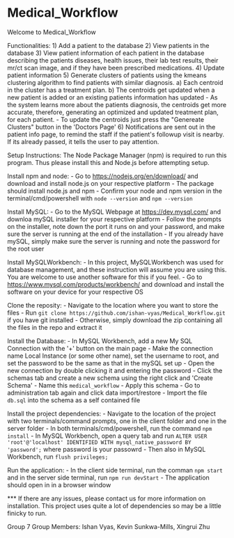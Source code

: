 # Medical_Workflow
Welcome to Medical_Workflow

Functionalities:
    1) Add a patient to the database
    2) View patients in the database
    3) View patient information of each patient in the database describing the patients diseases, health issues, their lab test results, their mr/ct scan image, and if they have been prescribed medications.
    4) Update patient information
    5) Generate clusters of patients using the kmeans clustering algorithm to find patients with similar diagnosis.
        a) Each centroid in the cluster has a treatment plan.
        b) The centroids get updated when a new patient is added or an existing patients information has updated
            - As the system learns more about the patients diagnosis, the centroids get more accurate, therefore, generating an optimized and updated treatment plan, for each patient.
            - To update the centroids just press the "Genereate Clusters" button in the 'Doctors Page'
    6) Notifications are sent out in the patient info page, to remind the staff if the patient's followup visit is nearby. If its already passed, it tells the user to pay attention. 
    
Setup Instructions:
The Node Package Manager (npm) is required to run this program. Thus please install this and Node.js before attempting setup.

Install npm and node:
    - Go to https://nodejs.org/en/download/ and download and install node.js on your respective platform
        - The package should install node.js and npm
    - Confirm your node and npm version in the terminal/cmd/powershell with ``node --version`` and ``npm --version``
    
Install MySQL:
    - Go to the MySQL Webpage at https://dev.mysql.com/ and downloa mySQL installer for your respective platform
    - Follow the prompts on the installer, note down the port it runs on and your password, and make sure the server is running at the end of the installation
    - If you already have mySQL, simply make sure the server is running and note the password for the root user

Install MySQLWorkbench:
    - In this project, MySQLWorkbench was used for database management, and these instruction will assume you are using this. You are welcome to use another software for this if you feel.
    - Go to https://www.mysql.com/products/workbench/ and download and install the software on your device for your respective OS

Clone the reposity:
    - Navigate to the location where you want to store the files
    - Run ``git clone https://github.com/ishan-vyas/Medical_Workflow.git`` if you have git installed
    - Otherwise, simply download the zip containing all the files in the repo and extract it

Install the Database:
    - In MySQL Workbench, add a new My SQL Connection with the '+' button on the main page
    - Make the connection name Local Instance (or some other name), set the username to root, and set the password to be the same as that in the mySQL set up
    - Open the new connection by double clicking it and entering the password
    - Click the schemas tab and create a new schema using the right click and 'Create Schema'
    - Name this ``medical_workflow``
    - Apply this schema
    - Go to administration tab again and click data import/restore
    - Import the file ``db.sql`` into the schema as a self contained file
    
Install the project dependencies:
    - Navigate to the location of the project with two terminals/command prompts, one in the client folder and one in the server folder
    - In both terminals/cmd/powershell, run the command ``npm install``
    - In MySQL Workbench, open a query tab and run ``ALTER USER 'root'@'localhost' IDENTIFIED WITH mysql_native_password BY 'password';`` where password is your passowrd
    - Then also in MySQL Workbench, run ``flush privileges;``
    
Run the application:
    - In the client side terminal, run the comman ``npm start`` and in the server side terminal, run ``npm run devStart``
    - The application should open in in a browser window
    

*** If there are any issues, please contact us for more information on installation. This project uses quite a lot of dependencies so may be a little finicky to run.
    
    
Group 7
Group Members:
    Ishan Vyas, Kevin Sunkwa-Mills, Xingrui Zhu
